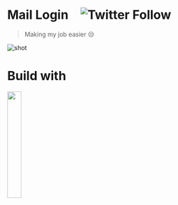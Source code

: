 # Mail Login ![Twitter Follow](https://img.shields.io/twitter/follow/abranhe.svg?style=social)


> Making my job easier 😒

![shot](https://cdn.abraham.gq/projects/mail.abranhe.com/shot.png)


# Build with

<a href="https://mail.zoho.com"><img src="https://assets.pcmag.com/media/images/494384-zoho-mail-logo.jpg" width="25%">
</a>
